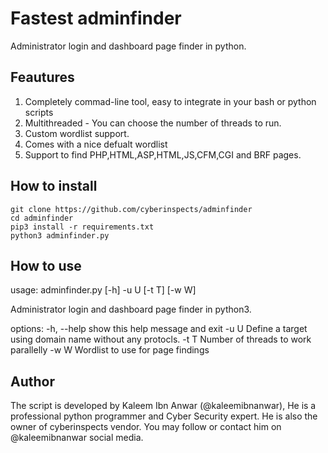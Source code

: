 # Fastest adminfinder
Administrator login and dashboard page finder in python.
## Feautures
1. Completely commad-line tool, easy to integrate in your bash or python scripts
2. Multithreaded - You can choose the number of threads to run.
3. Custom wordlist support.
4. Comes with a nice defualt wordlist
5. Support to find PHP,HTML,ASP,HTML,JS,CFM,CGI and BRF pages.
## How to install
```
git clone https://github.com/cyberinspects/adminfinder
cd adminfinder
pip3 install -r requirements.txt
python3 adminfinder.py
```
## How to use
usage: adminfinder.py [-h] -u U [-t T] [-w W]

Administrator login and dashboard page finder in python3.

options:
  -h, --help  show this help message and exit
  -u U        Define a target using domain name without any protocls.
  -t T        Number of threads to work parallelly
  -w W        Wordlist to use for page findings
## Author
The script is developed by Kaleem Ibn Anwar (@kaleemibnanwar), He is a professional python programmer and Cyber Security expert. He is also the owner of cyberinspects vendor. You may follow or contact him on @kaleemibnanwar social media.

